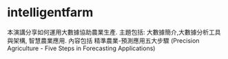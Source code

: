 # intelligentfarm
本演講分享如何運用大數據協助農業生產. 主題包括: 大數據簡介,大數據分析工具與架構, 智慧農業應用.
內容包括 精準農業-預測應用五大步驟 (Precision Agriculture - Five Steps in Forecasting Applications)
